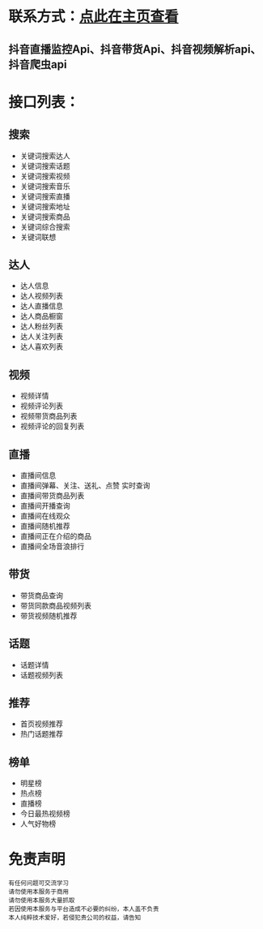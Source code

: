 # 联系方式：[点此在主页查看](https://github.com/DouYinApi) 

## 抖音直播监控Api、抖音带货Api、抖音视频解析api、抖音爬虫api
# 接口列表：  

## 搜索 

- 关键词搜索达人 
- 关键词搜索话题
- 关键词搜索视频 
- 关键词搜索音乐
- 关键词搜索直播
- 关键词搜索地址
- 关键词搜索商品
- 关键词综合搜索
- 关键词联想

## 达人

- 达人信息
- 达人视频列表
- 达人直播信息
- 达人商品橱窗
- 达人粉丝列表
- 达人关注列表
- 达人喜欢列表

## 视频

- 视频详情
- 视频评论列表
- 视频带货商品列表
- 视频评论的回复列表

## 直播

- 直播间信息
- 直播间弹幕、关注、送礼、点赞 实时查询
- 直播间带货商品列表
- 直播间开播查询
- 直播间在线观众
- 直播间随机推荐
- 直播间正在介绍的商品
- 直播间全场音浪排行

## 带货

- 带货商品查询
- 带货同款商品视频列表
- 带货视频随机推荐

## 话题

- 话题详情
- 话题视频列表

## 推荐

- 首页视频推荐
- 热门话题推荐

## 榜单

- 明星榜
- 热点榜
- 直播榜
- 今日最热视频榜
- 人气好物榜 

#  免责声明
```
有任何问题可交流学习  
请勿使用本服务于商用   
请勿使用本服务大量抓取  
若因使用本服务与平台造成不必要的纠纷，本人盖不负责  
本人纯粹技术爱好，若侵犯贵公司的权益，请告知  
```
